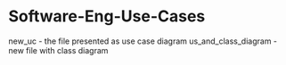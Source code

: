 # Software-Eng-Use-Cases
new_uc - the file presented as use case diagram
us_and_class_diagram - new file with class diagram
